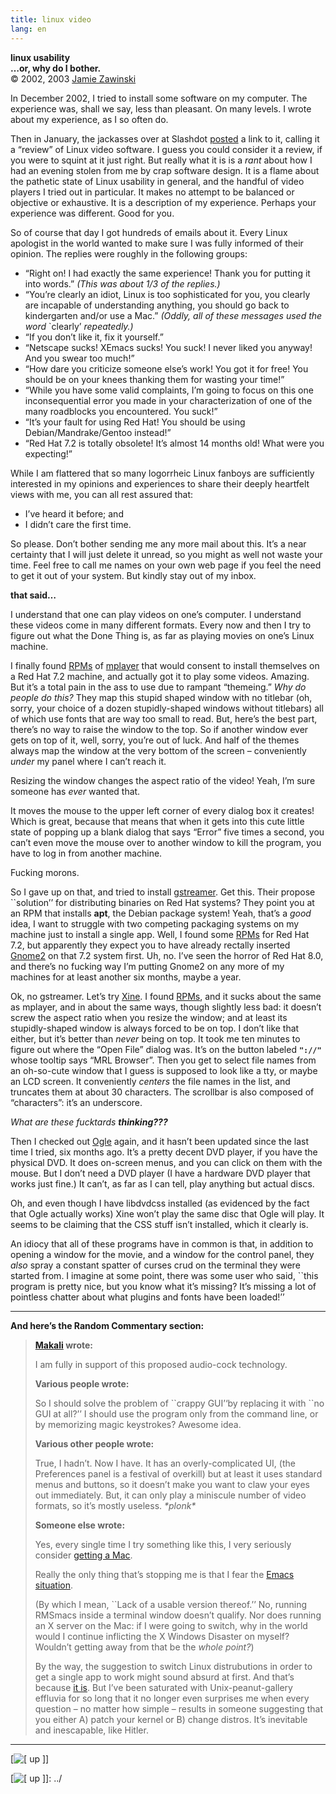 ```yaml
---
title: linux video
lang: en
---
```


**linux usability  
…or, why do I bother.**  
© 2002, 2003 [Jamie Zawinski]

In December 2002, I tried to install some software on my computer. The experience was, shall we say, less than pleasant. On many levels. I wrote about my experience, as I so often do.

Then in January, the jackasses over at Slashdot [posted] a link to it, calling it a “review” of Linux video software. I guess you could consider it a review, if you were to squint at it just right. But really what it is is a *rant* about how I had an evening stolen from me by crap software design. It is a flame about the pathetic state of Linux usability in general, and the handful of video players I tried out in particular. It makes no attempt to be balanced or objective or exhaustive. It is a description of my experience. Perhaps your experience was different. Good for you.

So of course that day I got hundreds of emails about it. Every Linux apologist in the world wanted to make sure I was fully informed of their opinion. The replies were roughly in the following groups:

-   “Right on! I had exactly the same experience! Thank you for putting it into words.” *(This was about 1/3 of the replies.)*
-   “You’re clearly an idiot, Linux is too sophisticated for you, you clearly are incapable of understanding anything, you should go back to kindergarten and/or use a Mac.” *(Oddly, all of these messages used the word* \`clearly’ *repeatedly.)*
-   “If you don’t like it, fix it yourself.”
-   “Netscape sucks! XEmacs sucks! You suck! I never liked you anyway! And you swear too much!”
-   “How dare you criticize someone else’s work! You got it for free! You should be on your knees thanking them for wasting your time!”
-   “While you have some valid complaints, I’m going to focus on this one inconsequential error you made in your characterization of one of the many roadblocks you encountered. You suck!”
-   “It’s your fault for using Red Hat! You should be using Debian/Mandrake/Gentoo instead!”
-   “Red Hat 7.2 is totally obsolete! It’s almost 14 months old! What were you expecting!”

While I am flattered that so many logorrheic Linux fanboys are sufficiently interested in my opinions and experiences to share their deeply heartfelt views with me, you can all rest assured that:

-   I’ve heard it before; and
-   I didn’t care the first time.

So please. Don’t bother sending me any more mail about this. It’s a near certainty that I will just delete it unread, so you might as well not waste your time. Feel free to call me names on your own web page if you feel the need to get it out of your system. But kindly stay out of my inbox.

**that said…**

I understand that one can play videos on one’s computer. I understand these videos come in many different formats. Every now and then I try to figure out what the Done Thing is, as far as playing movies on one’s Linux machine.

I finally found [RPMs] of [mplayer] that would consent to install themselves on a Red Hat 7.2 machine, and actually got it to play some videos. Amazing. But it’s a total pain in the ass to use due to rampant “themeing.” *Why do people do this?* They map this stupid shaped window with no titlebar (oh, sorry, your choice of a dozen stupidly-shaped windows without titlebars) all of which use fonts that are way too small to read. But, here’s the best part, there’s no way to raise the window to the top. So if another window ever gets on top of it, well, sorry, you’re out of luck. And half of the themes always map the window at the very bottom of the screen – conveniently *under* my panel where I can’t reach it.

Resizing the window changes the aspect ratio of the video! Yeah, I’m sure someone has *ever* wanted that.

It moves the mouse to the upper left corner of every dialog box it creates! Which is great, because that means that when it gets into this cute little state of popping up a blank dialog that says “Error” five times a second, you can’t even move the mouse over to another window to kill the program, you have to log in from another machine.

Fucking morons.

So I gave up on that, and tried to install [gstreamer]. Get this. Their propose \`\`solution’’ for distributing binaries on Red Hat systems? They point you at an RPM that installs **apt**, the Debian package system! Yeah, that’s a *good* idea, I want to struggle with two competing packaging systems on my machine just to install a single app. Well, I found some [RPMs][1] for Red Hat 7.2, but apparently they expect you to have already rectally inserted [Gnome2] on that 7.2 system first. Uh, no. I’ve seen the horror of Red Hat 8.0, and there’s no fucking way I’m putting Gnome2 on any more of my machines for at least another six months, maybe a year.

Ok, no gstreamer. Let’s try [Xine]. I found [RPMs][2], and it sucks about the same as mplayer, and in about the same ways, though slightly less bad: it doesn’t screw the aspect ratio when you resize the window; and at least its stupidly-shaped window is always forced to be on top. I don’t like that either, but it’s better than *never* being on top. It took me ten minutes to figure out where the “Open File” dialog was. It’s on the button labeled **`"://"`** whose tooltip says “MRL Browser”. Then you get to select file names from an oh-so-cute window that I guess is supposed to look like a tty, or maybe an LCD screen. It conveniently *centers* the file names in the list, and truncates them at about 30 characters. The scrollbar is also composed of “characters”: it’s an underscore.

*What are these fucktards **thinking???***

Then I checked out [Ogle] again, and it hasn’t been updated since the last time I tried, six months ago. It’s a pretty decent DVD player, if you have the physical DVD. It does on-screen menus, and you can click on them with the mouse. But I don’t need a DVD player (I have a hardware DVD player that works just fine.) It can’t, as far as I can tell, play anything but actual discs.

Oh, and even though I have libdvdcss installed (as evidenced by the fact that Ogle actually works) Xine won’t play the same disc that Ogle will play. It seems to be claiming that the CSS stuff isn’t installed, which it clearly is.

An idiocy that all of these programs have in common is that, in addition to opening a window for the movie, and a window for the control panel, they *also* spray a constant spatter of curses crud on the terminal they were started from. I imagine at some point, there was some user who said, \`\`this program is pretty nice, but you know what it’s missing? It’s missing a lot of pointless chatter about what plugins and fonts have been loaded!’’

------------------------------------------------------------------------

**And here’s the Random Commentary section:**

> **[Makali] wrote:**
>
> I am fully in support of this proposed audio-cock technology.
>
> **Various people wrote:**
>
> So I should solve the problem of \`\`crappy GUI’‘by replacing it with \`\`no GUI at all?’’ I should use the program only from the command line, or by memorizing magic keystrokes? Awesome idea.
>
> **Various other people wrote:**
>
> True, I hadn’t. Now I have. It has an overly-complicated UI, (the Preferences panel is a festival of overkill) but at least it uses standard menus and buttons, so it doesn’t make you want to claw your eyes out immediately. But, it can only play a miniscule number of video formats, so it’s mostly useless. *\*plonk\**
>
> **Someone else wrote:**
>
> Yes, every single time I try something like this, I very seriously consider [getting a Mac].
>
> Really the only thing that’s stopping me is that I fear the [Emacs situation].
>
> (By which I mean, \`\`Lack of a usable version thereof.’’ No, running RMSmacs inside a terminal window doesn’t qualify. Nor does running an X server on the Mac: if I were going to switch, why in the world would I continue inflicting the X Windows Disaster on myself? Wouldn’t getting away from that be the *whole point?*)
>
> By the way, the suggestion to switch Linux distrubutions in order to get a single app to work might sound absurd at first. And that’s because [it is]. But I’ve been saturated with Unix-peanut-gallery effluvia for so long that it no longer even surprises me when every question – no matter how simple – results in someone suggesting that you either A) patch your kernel or B) change distros. It’s inevitable and inescapable, like Hitler.

------------------------------------------------------------------------

[![\[ up \]]]

  [Jamie Zawinski]: mailto:/dev/null@jwz.org?subject=Please%20delete%20this%20message%20without%20reading%20it.
  [posted]: http://slashdot.org/article.pl?sid=03/01/24/1440207
  [RPMs]: http://mirrors.sctpc.com/dominik/linux/pkgs/mplayer/
  [mplayer]: http://www.mplayerhq.hu/
  [gstreamer]: http://gstreamer.net/
  [1]: http://gstreamer.net/releases/redhat/redhat-72-i386/RPMS.ximian/
  [Gnome2]: http://www.gnome.org/
  [Xine]: http://xinehq.de/
  [2]: http://rpmfind.net/linux/redhat/7.3/en/os/i386/RedHat/RPMS/
  [Ogle]: http://www.dtek.chalmers.se/groups/dvd/
  [Makali]: http://www.lazycat.org/
  [getting a Mac]: ../gruntle/bittybox.html
  [Emacs situation]: http://www.xemacs.org/
  [it is]: linux.html
  [\[ up \]]: ../compass1.gif
  [![\[ up \]]]: ../
